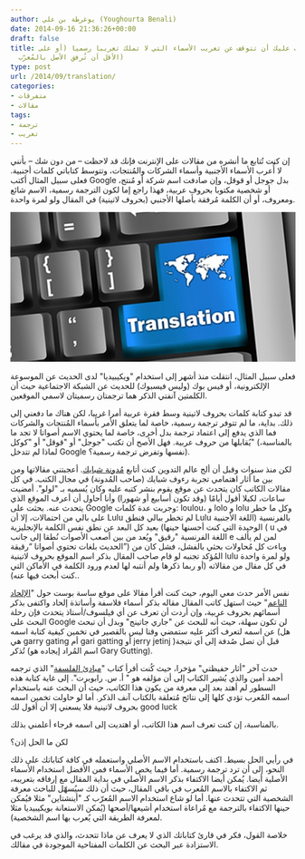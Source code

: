 ```yaml
---
author: يوغرطة بن علي (Youghourta Benali)
date: 2014-09-16 21:36:26+00:00
draft: false
title: لماذا يجب عليك أن تتوقف عن تعريب الأسماء التي لا تملك تعريبا رسميا (أو على
  الأقل أن تُرفق الأصل بالمُعرّب)
type: post
url: /2014/09/translation/
categories:
- متفرقات
- مقالات
tags:
- ترجمة
- تعريب
---
```


إن كنت تُتابع ما أنشره من مقالات على الإنترنت فإنك قد لاحظت – من دون شك – بأنني لا أُعرب الأسماء الأجنبية وأسماء الشركات والمُنتجات، وتتوسط كتاباتي كلمات أجنبية. فعلى سبيل المثال أكتب Google بدل جوجل أو قوقل، وإن صادفت اسم شركة أو مُنتج، أو شخصية مكتوبا بحروف عربية، فهذا راجع إما لكون الترجمة رسمية، الاسم شائع ومعروف، أو أن الكلمة مُرفقة بأصلها الأجنبي (بحروف لاتينية) في المقال ولو لمرة واحدة.




[![translation](translation.jpg)
](translation.jpg)




فعلى سبيل المثال، انتقلت منذ أشهر إلى استخدام "ويكيبيديا" لدى الحديث عن الموسوعة الإلكترونية، أو فيس بوك (وليس فيسبوك) للحديث عن الشبكة الاجتماعية حيث أن الكلمتين آنفتي الذكر هما ترجمتان رسميتان لاسمي الموقعين.




قد تبدو كتابة كلمات بحروف لاتينية وسط فقرة عربية أمرا غريبا، لكن هناك ما دفعني إلى ذلك. بداية، ما لم تتوفر ترجمة رسمية، خاصة لما يتعلق الأمر بأسماء المُنتجات والشركات فما الذي يدفع إلى اعتماد ترجمة بدل أخرى، خاصة لما يحتوي الاسم أصواتا لا تجد ما يُقابلها من حروف عربية. فهل الأصح أن تكتب "جوجل" أو "قوقل" أو "كوكل" (بالمناسبة، لماذا لم تتدخل Google نفسها وتفرض ترجمة رسمية؟).




لكن منذ سنوات وقبل أن ألج عالم التدوين كنت أتابع [مُدونة شبايك](http://www.shabayek.com/blog/). أعجبتني مقالاتها ومن بين ما أثار اهتمامي تجربة رءوف شبايك (صاحب المُدونة) في مجال الكتب. في كل مقالات الكاتب كان يتحدث عن موقع يقوم بنشر كتبه عليه وكان يُسميه بـ "لولو". أمضيت ساعات، لكيلا أقول أيامًا (وقد تكون أسابيع أو شهورا) وأنا أحاول أن أعرف الموقع الذي يتحدث عنه. بحثت على Google وجربت عدة كلمات: loulou، و lolo و lolu وكل ما خطر على بالي من احتمالات، إلا أن Lulu لم تخطر ببالي فنطق Lulu بالفرنسية (اللغة الأجنبية الوحيدة التي كنت أحسنها حينها) بعيد كل البعد عن نطق نفس الكلمة بالإنجليزية ( u في اللغة الفرنسية "رقيق" ويُعد من بين أصعب الأصوات نُطقا إلى جانب e لمن لم يألف الحديث بلغات تحتوي أصواتا “رقيقة”) وباءت كل مُحاولات بحثي بالفشل، فشل كان من المُؤكد تجنبه لو قام صاحب المقال بذكر اسم الموقع بحروف لاتينية lulu ولو لمرة واحدة في كل مقال من مقالاته (أو ربما ذكرها ولم أنتبه لها لعدم ورود الكلمة في الأماكن التي كنت أبحث فيها عنه)..




نفس الأمر حدث معي اليوم، حيث كنت أقرأ مقالا على موقع ساسة بوست حول "[الإلحاد الناعم](http://www.sasapost.com/opinion/new-atheism-or-solitary/)" حيث استهل كاتب المقال مقاله بذكر أسماء فلاسفة وأساتذة إلحاد واكتفى بذكر أسمائهم بحروف عربية، وإن أردت أن تعرف عن أي فيلسوف/أستاذ يتحدث فإن رحلة البحث على Google لن تكون سهلة، حيث أنه للبحث عن "جاري جاتينج" وبدل أن تبحث عن اسمه لتعرف أكثر عليه ستمضي وقتا ليس بالقصير في تخمين كيفية كتابة اسمه (هل هي garry gating أم gari gatting أو jerry jetinj )قبل أن تصل صُدفة إلى أي نتيجة تُذكر (اسم المُراد إيجاده هو Gary Gutting).




حدث آخر "أثار حفيظتي" مؤخرا، حيث كُنت أقرأ كتاب "[مبادئ الفلسفة](http://www.hindawi.org/books/19179686/مبادئ_الفلسفة/)" الذي ترجمه أحمد أمين والذي يُشير الكتاب إلى أن مؤلفه هو " أ. س. رابوبرت". إلى غاية كتابة هذه السطور لم أهتد بعد إلى معرفة من يكون هذا الكاتب، حيث أن البحث عنه باستخدام اسمه المٌعرب تؤدي كلها إلى نتائج مُتعلقة بالكتاب آنف الذكر. أما لو حاولت تخمين اسمه بحروف لاتينية فلا يسعني إلا أن أقول لك good luck




بالمناسبة، إن كنت تعرف اسم هذا الكاتب، أو اهتديت إلى اسمه فرجاء أعلمني بذلك.




لكن ما الحل إذن؟




في رأيي الحل بسيط. اكتف باستخدام الاسم الأصلي واستعمله في كافة كتاباتك على ذلك النحو، إلى أن ترد ترجمة رسمية. أما فيما يخص الأسماء فمن الأفضل استخدام الأسماء الأصلية أيضا. يُمكن أيضا الاكتفاء بذكر الاسم الأصلي في بداية المقال مع إرفاقه بتعريبه، ثم الاكتفاء بالاسم المُعرب في باقي المقال، حيث أن ذلك سيُسهّل للباحث معرفة الشخصية التي تتحدث عنها. أما لو شاع استخدام الاسم المُعرّب كـ "أينشتاين" مثلا فيُمكن حينها الاكتفاء بالترجمة مع مُراعاة استخدام أشيعها/أصحها (يُمكن الاستعانة بويكيبيديا مثلا لمعرفة الطريقة التي يُعرب بها اسم الشخصية).




خلاصة القول، فكر في قارئ كتاباتك الذي لا يعرف عن ماذا تتحدث، والذي قد يرغب في الاستزادة عبر البحث عن الكلمات المفتاحية الموجودة في مقالك.
